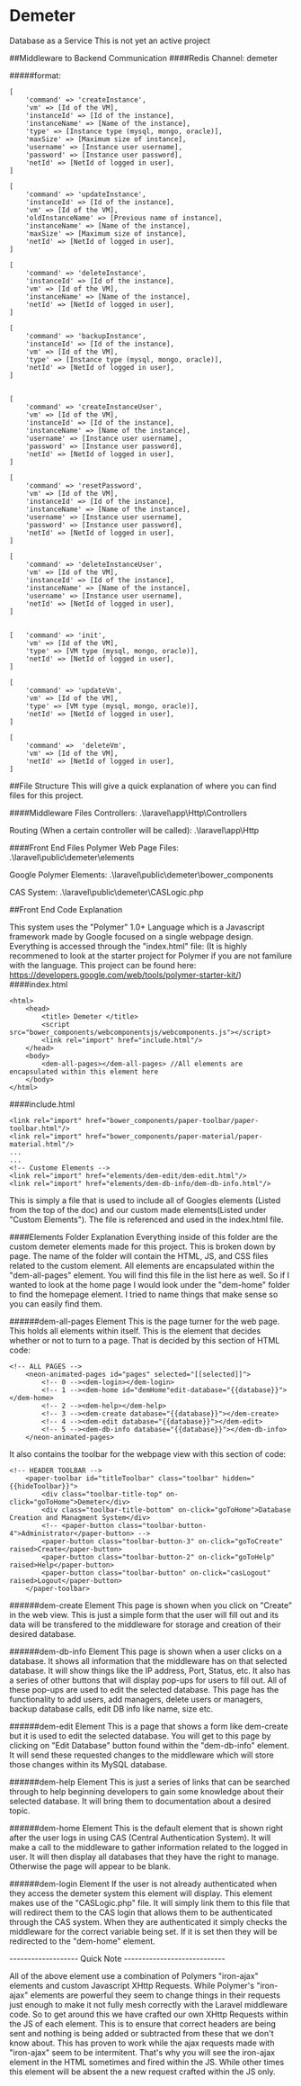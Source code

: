 # Demeter
Database as a Service
This is not yet an active project

##Middleware to Backend Communication
####Redis Channel: demeter

#####format:
```
[
	'command' => 'createInstance', 
	'vm' => [Id of the VM],
	'instanceId' => [Id of the instance],
	'instanceName' => [Name of the instance],
	'type' => [Instance type (mysql, mongo, oracle)], 
	'maxSize' => [Maximum size of instance],
	'username' => [Instance user username],
	'password' => [Instance user password],
	'netId' => [NetId of logged in user],
]

[
	'command' => 'updateInstance', 
	'instanceId' => [Id of the instance],
	'vm' => [Id of the VM],
	'oldInstanceName' => [Previous name of instance],
	'instanceName' => [Name of the instance],
	'maxSize' => [Maximum size of instance],
	'netId' => [NetId of logged in user],
]	

[
	'command' => 'deleteInstance', 
	'instanceId' => [Id of the instance],
	'vm' => [Id of the VM],
	'instanceName' => [Name of the instance],
	'netId' => [NetId of logged in user],
]

[
	'command' => 'backupInstance', 
	'instanceId' => [Id of the instance],
	'vm' => [Id of the VM],
	'type' => [Instance type (mysql, mongo, oracle)],
	'netId' => [NetId of logged in user],
]

 
[
	'command' => 'createInstanceUser', 
	'vm' => [Id of the VM],
	'instanceId' => [Id of the instance],
	'instanceName' => [Name of the instance],
	'username' => [Instance user username],
	'password' => [Instance user password],
	'netId' => [NetId of logged in user],
]

[
	'command' => 'resetPassword', 
	'vm' => [Id of the VM],
	'instanceId' => [Id of the instance],
	'instanceName' => [Name of the instance],
	'username' => [Instance user username],
	'password' => [Instance user password],
	'netId' => [NetId of logged in user],
]

[
	'command' => 'deleteInstanceUser', 
	'vm' => [Id of the VM],
	'instanceId' => [Id of the instance],
	'instanceName' => [Name of the instance],
	'username' => [Instance user username],
	'netId' => [NetId of logged in user],
]


[	'command' => 'init', 
	'vm' => [Id of the VM],
	'type' => [VM type (mysql, mongo, oracle)],
	'netId' => [NetId of logged in user],
]

[
	'command' => 'updateVm', 
	'vm' => [Id of the VM],
	'type' => [VM type (mysql, mongo, oracle)],
	'netId' => [NetId of logged in user],
]

[
	'command' =>  'deleteVm', 
	'vm' => [Id of the VM],
	'netId' => [NetId of logged in user],
]
```

##File Structure
This will give a quick explanation of where you can find files for this project.

####Middleware Files
Controllers: .\laravel\app\Http\Controllers

Routing (When a certain controller will be called): .\laravel\app\Http

####Front End Files
Polymer Web Page Files: .\laravel\public\demeter\elements

Google Polymer Elements: .\laravel\public\demeter\bower_components

CAS System: .\laravel\public\demeter\CASLogic.php

##Front End Code Explanation

This system uses the "Polymer" 1.0+ Language which is a Javascript framework made by Google focused on a single webpage design.
Everything is accessed through the "index.html" file:
(It is highly recommened to look at the starter project for Polymer if you are not familure with the language. This project can be found here: https://developers.google.com/web/tools/polymer-starter-kit/)
####index.html
```
<html>
	<head>
		<title> Demeter </title>
		<script src="bower_components/webcomponentsjs/webcomponents.js"></script>
		<link rel="import" href="include.html"/>
	</head>
	<body>
		<dem-all-pages></dem-all-pages> //All elements are encapsulated within this element here
	</body>
</html>
```
####include.html
```
<link rel="import" href="bower_components/paper-toolbar/paper-toolbar.html"/>
<link rel="import" href="bower_components/paper-material/paper-material.html"/>
...
...
<!-- Custome Elements -->
<link rel="import" href="elements/dem-edit/dem-edit.html"/>
<link rel="import" href="elements/dem-db-info/dem-db-info.html"/>
```

This is simply a file that is used to include all of Googles elements (Listed from the top of the doc) and our custom made elements(Listed under "Custom Elements"). The file is referenced and used in the index.html file.

####Elements Folder Explanation
Everything inside of this folder are the custom demeter elements made for this project. This is broken down by page. The name of the folder will contain the HTML, JS, and CSS files related to the custom element. All elements are encapsulated within the "dem-all-pages" element. You will find this file in the list here as well. So if I wanted to look at the home page I would look under the "dem-home" folder to find the homepage element. I tried to name things that make sense so you can easily find them.

######dem-all-pages Element
This is the page turner for the web page. This holds all elements within itself. This is the element that decides whether or not to turn to a page. That is decided by this section of HTML code:
```
<!-- ALL PAGES -->
	<neon-animated-pages id="pages" selected="[[selected]]">
		<!-- 0 --><dem-login></dem-login>
		<!-- 1 --><dem-home id="demHome"edit-database="{{database}}"></dem-home>
		<!-- 2 --><dem-help></dem-help>
		<!-- 3 --><dem-create database="{{database}}"></dem-create>
		<!-- 4 --><dem-edit database="{{database}}"></dem-edit>
		<!-- 5 --><dem-db-info database="{{database}}"></dem-db-info>
	</neon-animated-pages>
```

It also contains the toolbar for the webpage view with this section of code:
```
<!-- HEADER TOOLBAR -->
	<paper-toolbar id="titleToolbar" class="toolbar" hidden="{{hideToolbar}}">
		<div class="toolbar-title-top" on-click="goToHome">Demeter</div>
		<div class="toolbar-title-bottom" on-click="goToHome">Database Creation and Managment System</div>
		<!-- <paper-button class="toolbar-button-4">Administrator</paper-button> -->
		<paper-button class="toolbar-button-3" on-click="goToCreate" raised>Create</paper-button>
		<paper-button class="toolbar-button-2" on-click="goToHelp" raised>Help</paper-button>
		<paper-button class="toolbar-button" on-click="casLogout" raised>Logout</paper-button>
	</paper-toolbar>
```

######dem-create Element
This page is shown when you click on "Create" in the web view. This is just a simple form that the user will fill out and its data will be transfered to the middleware for storage and creation of their desired database.

######dem-db-info Element
This page is shown when a user clicks on a database. It shows all information that the middleware has on that selected database. It will show things like the IP address, Port, Status, etc. It also has a series of other buttons that will display pop-ups for users to fill out. All of these pop-ups are used to edit the selected database. This page has the functionality to add users, add managers, delete users or managers, backup database calls, edit DB info like name, size etc.

######dem-edit Element
This is a page that shows a form like dem-create but it is used to edit the selected database. You will get to this page by clicking on "Edit Database" button found within the "dem-db-info" element. It will send these requested changes to the middleware which will store those changes within its MySQL database.

######dem-help Element
This is just a series of links that can be searched through to help beginning developers to gain some knowledge about their selected database. It will bring them to documentation about a desired topic. 

######dem-home Element
This is the default element that is shown right after the user logs in using CAS (Central Authentication System). It will make a call to the middleware to gather information related to the logged in user. It will then display all databases that they have the right to manage. Otherwise the page will appear to be blank.

######dem-login Element
If the user is not already authenticated when they access the demeter system this element will display. This element makes use of the "CASLogic.php" file. It will simply link them to this file that will redirect them to the CAS login that allows them to be authenticated through the CAS system. When they are authenticated it simply checks the middleware for the correct variable being set. If it is set then they will be redirected to the "dem-home" element.

------------------- Quick Note ----------------------------

All of the above element use a combination of Polymers "iron-ajax" elements and custom Javascript XHttp Requests. While Polymer's "iron-ajax" elements are powerful they seem to change things in their requests just enough to make it not fully mesh correctly with the Laravel middleware code. So to get around this we have crafted our own XHttp Requests within the JS of each element. This is to ensure that correct headers are being sent and nothing is being added or subtracted from these that we don't know about. This has proven to work while the ajax requests made with "iron-ajax" seem to be intermitent. That's why you will see the iron-ajax element in the HTML sometimes and fired within the JS. While other times this element will be absent the a new request crafted within the JS only.
